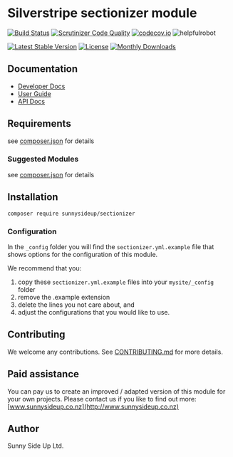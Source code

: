 # Silverstripe sectionizer module
[![Build Status](https://travis-ci.org/sunnysideup/silverstripe-sectionizer.svg?branch=master)](https://travis-ci.org/sunnysideup/silverstripe-sectionizer)
[![Scrutinizer Code Quality](https://scrutinizer-ci.com/g/sunnysideup/silverstripe-sectionizer/badges/quality-score.png?b=master)](https://scrutinizer-ci.com/g/sunnysideup/silverstripe-sectionizer/?branch=master)
[![codecov.io](https://codecov.io/github/sunnysideup/silverstripe-sectionizer/coverage.svg?branch=master)](https://codecov.io/github/sunnysideup/silverstripe-sectionizer?branch=master)
![helpfulrobot](https://helpfulrobot.io/sunnysideup/sectionizer/badge)

[![Latest Stable Version](https://poser.pugx.org/sunnysideup/sectionizer/version)](https://packagist.org/packages/sunnysideup/sectionizer)
[![License](https://poser.pugx.org/sunnysideup/sectionizer/license)](https://packagist.org/packages/sunnysideup/sectionizer)
[![Monthly Downloads](https://poser.pugx.org/sunnysideup/sectionizer/d/monthly)](https://packagist.org/packages/sunnysideup/sectionizer)


## Documentation



 * [Developer Docs](docs/en/INDEX.md)
 * [User Guide](docs/en/userguide.md)
 * [API Docs](http://docs.ssmods.com/sunnysideup/sectionizer)

## Requirements



see [composer.json](composer.json) for details

### Suggested Modules



see [composer.json](composer.json) for details


## Installation


```
composer require sunnysideup/sectionizer
```

### Configuration



In the `_config` folder you will find the `sectionizer.yml.example`
file that shows options for the configuration of this module.

We recommend that you:

  1. copy these `sectionizer.yml.example` files into your
`mysite/_config` folder
  2. remove the .example extension
  3. delete the lines you not care about, and
  4. adjust the configurations that you would like to use.


## Contributing



We welcome any contributions. See [CONTRIBUTING.md](CONTRIBUTING.md) for more details.

## Paid assistance



You can pay us to create an improved / adapted version of this module for your own projects.  Please contact us if you like to find out more: [www.sunnysideup.co.nz](http://www.sunnysideup.co.nz)

## Author



Sunny Side Up Ltd.

